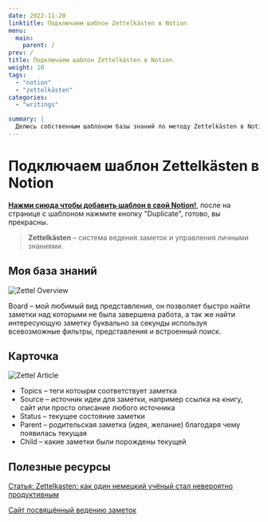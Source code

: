 ```yaml
---
date: 2022-11-20
linktitle: Подключаем шаблон Zettelkästen в Notion
menu:
  main:
    parent: /
prev: /
title: Подключаем шаблон Zettelkästen в Notion
weight: 10
tags:
  - "notion"
  - "zettelkästen"
categories:
  - "writings"

summary: |
  Делюсь собственным шаблоном базы знаний по методу Zettelkästen в Notion.
---
```


# Подключаем шаблон Zettelkästen в Notion

[**Нажми сиюда чтобы добавить шаблон в свой Notion!**](https://inoshipotyanin.notion.site/f33d9e9957014933b1f5d1e920f72e65?v=a7662e5606dc49a0848c5c38f8d11b9f), после на странице с шаблоном нажмите кнопку "Duplicate", готово, вы прекрасны.

> **Zettelkästen** – система ведения заметок и управления личными знаниями. 

## Моя база знаний

![Zettel Overview](/blog/posts/notion-zettel-template/zettel-example-dark.png)

Board – мой любимый вид представления, он позволяет быстро найти заметки над которыми не была завершена работа, а так же найти интересующую заметку буквально за секунды используя всевозможные фильтры, представления и встроенный поиск.

## Карточка

![Zettel Article](/blog/posts/notion-zettel-template/zettel-article-example-dark.png)

- Topics – теги котоырм соответствует заметка
- Source – источник идеи для заметки, например ссылка на книгу, сайт или просто описание любого источника
- Status – текущее состояние заметки
- Parent – родительская заметка (идея, желание) благодаря чему появилась текущая
- Child – какие заметки были порождены текущей

## Полезные ресурсы

[Статья: Zettelkasten: как один немецкий учёный стал невероятно продуктивным](https://habr.com/ru/post/508672/)

[Сайт посвящённый ведению заметок](https://zttl.space/)